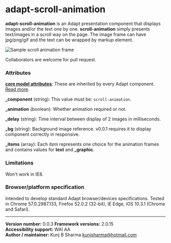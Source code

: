 # adapt-scroll-animation  

**adapt-scroll-animation** is an Adapt presentation component that displays images and/or the text one by one. **scroll-animation** simply presents text/images in a scroll way on the page. The image frame can have jpg/png/gif and the text can be wrapped by markup element.

<img src="assets/adapt-scroll-animation.png" alt="Sample scroll animation frame">

Collaborators are welcome for pull request.

### Attributes

[**core model attributes**](https://github.com/adaptlearning/adapt_framework/wiki/Core-model-attributes): These are inherited by every Adapt component. [Read more](https://github.com/adaptlearning/adapt_framework/wiki/Core-model-attributes).

**_component** (string): This value must be: `scroll-animation`.

**_animation** (boolean): Whether animation required or not.

**_delay** (string): Time interval between display of 2 images in milliseconds.

**_bg** (string): Background image reference. v0.0.1 requires it to display component correctly in responsive.

**_items** (array): Each *item* represents one choice for the animation frames and contains values for **text** and **_graphic**.

### Limitations

Won't work in IE8. 

### Browser/platform specification

Intended to develop standard Adapt browser/devices specifications. Tested in Chrome 57.0.2987.133, Firefox 52.0.2 (32-bit), IE Edge, iOS 10.3.1 (Chrome and Safari).

----------------------------
**Version number:**  0.0.3 
**Framework versions:** 2.0.15  
**Accessibility support:** WAI AA    
**Author / maintainer:** Kunj B Sharma <kunjsharma@hotmail.com>    
